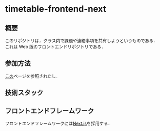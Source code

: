 # timetable-frontend-next

## 概要

このリポジトリは，クラス内で課題や連絡事項を共有しようというものである．
これは Web 版のフロントエンドリポジトリである．

## 参加方法

[この](./manual/onboarding.md)ページを参照されたし．

## 技術スタック

## フロントエンドフレームワーク

フロントエンドフレームワークには[Next.js](https://nextjs.org/)を採用する．

